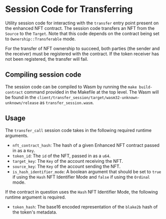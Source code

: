 # Session Code for Transferring

Utility session code for interacting with the `transfer` entry point present on the enhanced NFT contract. The session code transfers an NFT from the `Source` to the `Target`. Note that this code depends on the contract being set to `Ownership::Transferable` mode.

For the transfer of NFT ownership to succeed, both parties (the sender and the receiver) must be registered with the contract. If the token receiver has not been registered, the transfer will fail.

## Compiling session code

The session code can be compiled to Wasm by running the `make build-contract` command provided in the Makefile at the top level.
The Wasm will be found in the `client/transfer_session/target/wasm32-unknown-unknown/release` as `transfer_session.wasm`.

## Usage

The `transfer_call` session code takes in the following required runtime arguments.

- `nft_contract_hash`: The hash of a given Enhanced NFT contract passed in as a `Key`.
- `token_id`: The `id` of the NFT, passed in as a `u64`.
- `target_key`: The `Key` of the account receiving the NFT.
- `source_key`: The `Key` of the account sending the NFT.
- `is_hash_identifier_mode`: A boolean argument that should be set to `true` if using the `Hash` NFT Identifier Mode and `false` if using the `Ordinal` mode.

If the contract in question uses the `Hash` NFT Identifier Mode, the following runtime argument is required.

- `token_hash`: The base16 encoded representation of the `blake2b` hash of the token's metadata.
